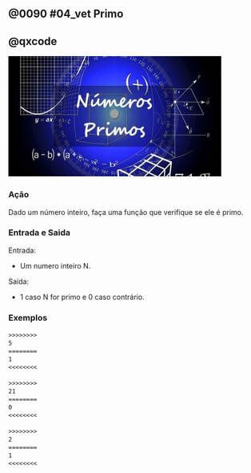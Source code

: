 ## @0090 #04_vet Primo
## @qxcode

![](capa.jpg)

### Ação

Dado um número inteiro, faça uma função que verifique se ele é primo.  

### Entrada e Saida

Entrada:

*   Um numero inteiro N.

Saida:

*   1 caso N for primo e 0 caso contrário.

### Exemplos

```
>>>>>>>>
5
========
1
<<<<<<<<

>>>>>>>>
21
========
0
<<<<<<<<

>>>>>>>>
2
========
1
<<<<<<<<
```

<!---
>>>>>>>> 01 t2
2
========
1
<<<<<<<<

>>>>>>>> 02 t3
3
========
1
<<<<<<<<

>>>>>>>> 03 t4
4
========
0
<<<<<<<<

>>>>>>>> 04 t5
5
========
1
<<<<<<<<

>>>>>>>> 05 t6
9
========
0
<<<<<<<<
--->